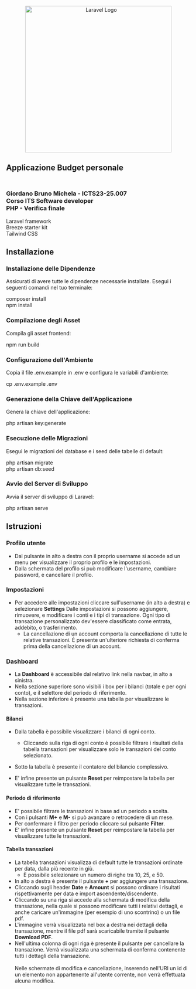 <p align="center"><a href="https://laravel.com" target="_blank"><img src="https://raw.githubusercontent.com/laravel/art/master/logo-lockup/5%20SVG/2%20CMYK/1%20Full%20Color/laravel-logolockup-cmyk-red.svg" width="400" alt="Laravel Logo"></a></p>

## Applicazione Budget personale<br><br>

### Giordano Bruno Michela - ICTS23-25.007<br>Corso ITS Software developer<br>PHP - Verifica finale

Laravel framework<br>
Breeze starter kit<br>
Tailwind CSS

## Installazione

### Installazione delle Dipendenze
Assicurati di avere tutte le dipendenze necessarie installate. Esegui i seguenti comandi nel tuo terminale:

composer install<br>
npm install

### Compilazione degli Asset
Compila gli asset frontend:

npm run build

### Configurazione dell'Ambiente
Copia il file .env.example in .env e configura le variabili d'ambiente:

cp .env.example .env

### Generazione della Chiave dell'Applicazione
Genera la chiave dell'applicazione:

php artisan key:generate

### Esecuzione delle Migrazioni
Esegui le migrazioni del database e i seed delle tabelle di default:

php artisan migrate<br>
php artisan db:seed

### Avvio del Server di Sviluppo
Avvia il server di sviluppo di Laravel:

php artisan serve

## Istruzioni

### Profilo utente

- Dal pulsante in alto a destra con il proprio username si accede ad un menu per visualizzare il proprio profilo e le impostazioni.
- Dalla schermata del profilo si può modificare l'username, cambiare password, e cancellare il profilo.

### Impostazioni

- Per accedere alle impostazioni cliccare sull'username (in alto a destra) e selezionare **Settings**
Dalle impostazioni si possono aggiungere, rimuovere, e modificare i conti e i tipi di transazione. Ogni tipo di transazione personalizzato dev'essere classificato come entrata, addebito, o trasferimento.
  - La cancellazione di un account comporta la cancellazione di tutte le relative transazioni. È presente un'ulteriore richiesta di conferma prima della cancellazione di un account.

### Dashboard

- La **Dashboard** è accessibile dal relativo link nella navbar, in alto a sinistra.
- Nella sezione superiore sono visibili i box per i bilanci (totale e per ogni conto), e il selettore del periodo di riferimento.
- Nella sezione inferiore è presente una tabella per visualizzare le transazioni.

#### Bilanci

- Dalla tabella è possibile visualizzare i bilanci di ogni conto.
  - Cliccando sulla riga di ogni conto è possibile filtrare i risultati della tabella transazioni per visualizzare solo le transazioni del conto selezionato.

- Sotto la tabella è presente il contatore del bilancio complessivo.

- E' infine presente un pulsante **Reset** per reimpostare la tabella per visualizzare tutte le transazioni.

#### Periodo di riferimento

- E' possibile filtrare le transazioni in base ad un periodo a scelta.
- Con i pulsanti **M+** e **M-** si può avanzare o retrocedere di un mese.
- Per confermare il filtro per periodo cliccare sul pulsante **Filter**.
- E' infine presente un pulsante **Reset** per reimpostare la tabella per visualizzare tutte le transazioni.

#### Tabella transazioni

- La tabella transazioni visualizza di default tutte le transazioni ordinate per data, dalla più recente in giù.
  - È possibile selezionare un numero di righe tra 10, 25, e 50.
- In alto a destra è presente il pulsante **+** per aggiungere una transazione.
- Cliccando sugli header **Date** e **Amount** si possono ordinare i risultati rispettivamente per data e import ascendente/discendente.
- Cliccando su una riga si accede alla schermata di modifica della transazione, nella quale si possono modificare tutti i relativi dettagli, e anche caricare un'immagine (per esempio di uno scontrino) o un file pdf.
- L'immagine verrà visualizzata nel box a destra nei dettagli della transazione, mentre il file pdf sarà scaricabile tramite il pulsante **Download PDF**.
- Nell'ultima colonna di ogni riga è presente il pulsante per cancellare la transazione. Verrà visualizzata una schermata di conferma contenente tutti i dettagli della transazione.
<br><br>
Nelle schermate di modifica e cancellazione, inserendo nell'URI un id di un elemento non appartenente all'utente corrente, non verrà effettuata alcuna modifica.